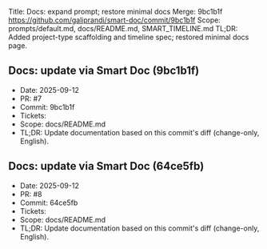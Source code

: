Title: Docs: expand prompt; restore minimal docs
Merge: 9bc1b1f https://github.com/galiprandi/smart-doc/commit/9bc1b1f
Scope: prompts/default.md, docs/README.md, SMART_TIMELINE.md
TL;DR: Added project-type scaffolding and timeline spec; restored minimal docs page.


## Docs: update via Smart Doc (9bc1b1f)
- Date: 2025-09-12
- PR: #7
- Commit: 9bc1b1f
- Tickets: 
- Scope: docs/README.md
- TL;DR: Update documentation based on this commit's diff (change-only, English).

## Docs: update via Smart Doc (64ce5fb)
- Date: 2025-09-12
- PR: #8
- Commit: 64ce5fb
- Tickets: 
- Scope: docs/README.md
- TL;DR: Update documentation based on this commit's diff (change-only, English).
